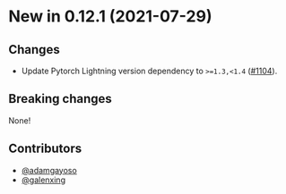 # New in 0.12.1 (2021-07-29)

## Changes

-   Update Pytorch Lightning version dependency to `>=1.3,<1.4` ([#1104]).

## Breaking changes

None!

## Contributors

-   [@adamgayoso]
-   [@galenxing]

[#1104]: https://github.com/YosefLab/scvi-tools/pull/1104
[@adamgayoso]: https://github.com/adamgayoso
[@galenxing]: https://github.com/galenxing
